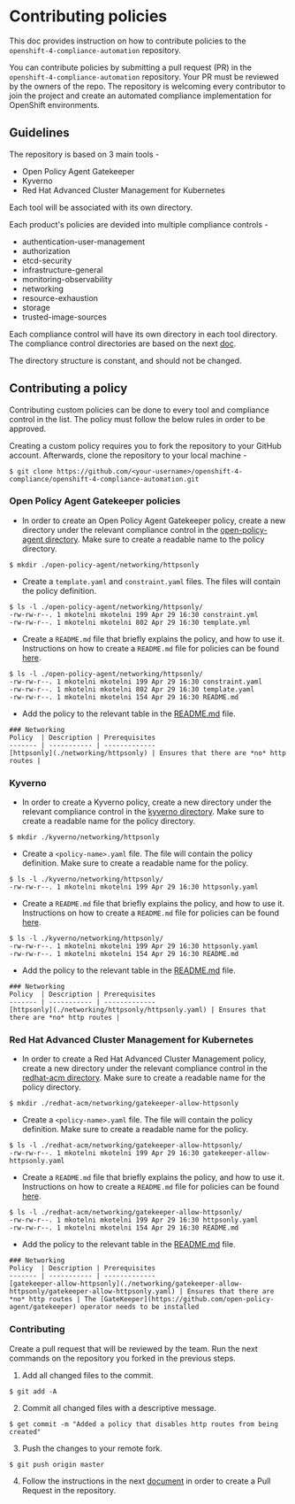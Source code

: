 # Contributing policies

This doc provides instruction on how to contribute policies to the `openshift-4-compliance-automation` repository.

You can contribute policies by submitting a pull request (PR) in the `openshift-4-compliance-automation` repository. Your PR must be reviewed by the owners of the repo. The repository is welcoming every contributor to join the project and create an automated compliance implementation for OpenShift environments.

## Guidelines

The repository is based on 3 main tools -

- Open Policy Agent Gatekeeper
- Kyverno
- Red Hat Advanced Cluster Management for Kubernetes

Each tool will be associated with its own directory. 

Each product's policies are devided into multiple compliance controls -

- authentication-user-management
- authorization
- etcd-security 
- infrastructure-general
- monitoring-observability
- networking 
- resource-exhaustion
- storage
- trusted-image-sources

Each compliance control will have its own directory in each tool directory. The compliance control directories are based on the next [doc](https://docs.google.com/spreadsheets/d/1vhtWJYgvbVlW58D-jL9s-iBA56aT3m9Sf_qnME9gDyw/edit?usp=sharing).

The directory structure is constant, and should not be changed.

## Contributing a policy

Contributing custom policies can be done to every tool and compliance control in the list. The policy must follow the below rules in order to be approved.

Creating a custom policy requires you to fork the repository to your GitHub account. Afterwards, clone the repository to your local machine -

```
$ git clone https://github.com/<your-username>/openshift-4-compliance/openshift-4-compliance-automation.git
```

### Open Policy Agent Gatekeeper policies

- In order to create an Open Policy Agent Gatekeeper policy, create a new directory under the relevant compliance control in the [open-policy-agent directory](../open-policy-agent). Make sure to create a readable name to the policy directory.

```
$ mkdir ./open-policy-agent/networking/httpsonly
```

- Create a `template.yaml` and `constraint.yaml` files. The files will contain the policy definition. 

```
$ ls -l ./open-policy-agent/networking/httpsonly/
-rw-rw-r--. 1 mkotelni mkotelni 199 Apr 29 16:30 constraint.yml
-rw-rw-r--. 1 mkotelni mkotelni 802 Apr 29 16:30 template.yml
```

- Create a `README.md` file that briefly explains the policy, and how to use it. Instructions on how to create a `README.md` file for policies can be found [here](./).

```
$ ls -l ./open-policy-agent/networking/httpsonly/
-rw-rw-r--. 1 mkotelni mkotelni 199 Apr 29 16:30 constraint.yaml
-rw-rw-r--. 1 mkotelni mkotelni 802 Apr 29 16:30 template.yaml
-rw-rw-r--. 1 mkotelni mkotelni 154 Apr 29 16:30 README.md
```

- Add the policy to the relevant table in the [README.md](./open-policy-agent/README.md) file.

```
### Networking
Policy  | Description | Prerequisites
------- | ----------- | -------------
[httpsonly](./networking/httpsonly) | Ensures that there are *no* http routes |
```

### Kyverno

- In order to create a Kyverno policy, create a new directory under the relevant compliance control in the [kyverno directory](../kyverno). Make sure to create a readable name for the policy directory.

```
$ mkdir ./kyverno/networking/httpsonly
```

- Create a `<policy-name>.yaml` file. The file will contain the policy definition. Make sure to create a readable name for the policy.

```
$ ls -l ./kyverno/networking/httpsonly/
-rw-rw-r--. 1 mkotelni mkotelni 199 Apr 29 16:30 httpsonly.yaml
```

- Create a `README.md` file that briefly explains the policy, and how to use it. Instructions on how to create a `README.md` file for policies can be found [here](./).

```
$ ls -l ./kyverno/networking/httpsonly/
-rw-rw-r--. 1 mkotelni mkotelni 199 Apr 29 16:30 httpsonly.yaml
-rw-rw-r--. 1 mkotelni mkotelni 154 Apr 29 16:30 README.md
```

- Add the policy to the relevant table in the [README.md](./kyverno/README.md) file.

```
### Networking
Policy  | Description | Prerequisites
------- | ----------- | -------------
[httpsonly](./networking/httpsonly/httpsonly.yaml) | Ensures that there are *no* http routes |
```

### Red Hat Advanced Cluster Management for Kubernetes

- In order to create a Red Hat Advanced Cluster Management policy, create a new directory under the relevant compliance control in the [redhat-acm directory](../redhat-acm). Make sure to create a readable name for the policy directory.

```
$ mkdir ./redhat-acm/networking/gatekeeper-allow-httpsonly
```

- Create a `<policy-name>.yaml` file. The file will contain the policy definition. Make sure to create a readable name for the policy.

```
$ ls -l ./redhat-acm/networking/gatekeeper-allow-httpsonly/
-rw-rw-r--. 1 mkotelni mkotelni 199 Apr 29 16:30 gatekeeper-allow-httpsonly.yaml
```

- Create a `README.md` file that briefly explains the policy, and how to use it. Instructions on how to create a `README.md` file for policies can be found [here](./).

```
$ ls -l ./redhat-acm/networking/gatekeeper-allow-httpsonly/
-rw-rw-r--. 1 mkotelni mkotelni 199 Apr 29 16:30 httpsonly.yaml
-rw-rw-r--. 1 mkotelni mkotelni 154 Apr 29 16:30 README.md
```

- Add the policy to the relevant table in the [README.md](./redhat-acm/README.md) file.

```
### Networking
Policy  | Description | Prerequisites
------- | ----------- | -------------
[gatekeeper-allow-httpsonly](./networking/gatekeeper-allow-httpsonly/gatekeeper-allow-httpsonly.yaml) | Ensures that there are *no* http routes | The [GateKeeper](https://github.com/open-policy-agent/gatekeeper) operator needs to be installed
```

### Contributing

Create a pull request that will be reviewed by the team. Run the next commands on the repository you forked in the previous steps.

1. Add all changed files to the commit.

```
$ git add -A
```

2. Commit all changed files with a descriptive message.

```
$ get commit -m "Added a policy that disables http routes from being created"
```

3. Push the changes to your remote fork.
```
$ git push origin master
```

4. Follow the instructions in the next [document](./) in order to create a Pull Request in the repository.
